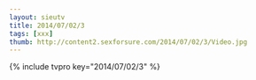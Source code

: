 ```yaml
--- 
layout: sieutv
title: 2014/07/02/3
tags: [xxx]
thumb: http://content2.sexforsure.com/2014/07/02/3/Video.jpg
---
```

{% include tvpro key="2014/07/02/3" %} 
